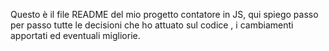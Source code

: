 Questo è il file README del mio progetto contatore in JS, qui spiego passo per passo tutte le decisioni che ho attuato sul codice , i cambiamenti apportati ed eventuali migliorie.